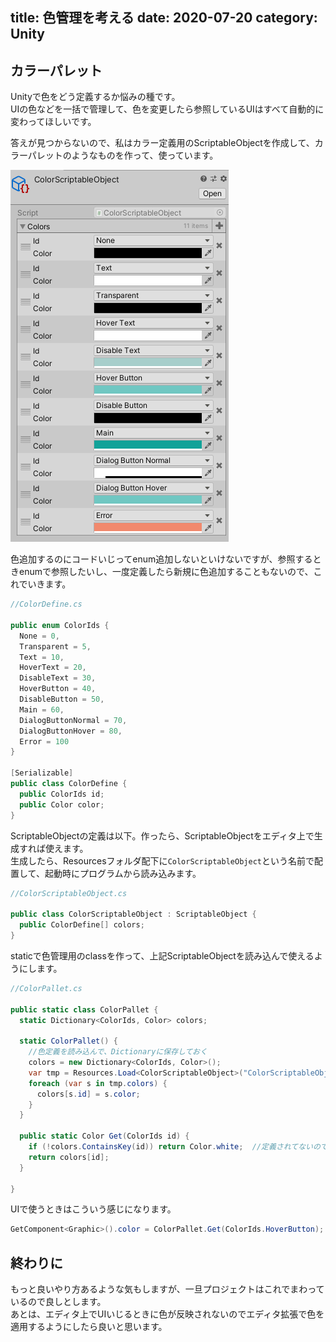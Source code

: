title: 色管理を考える
date: 2020-07-20
category: Unity
---

## カラーパレット

Unityで色をどう定義するか悩みの種です。  
UIの色などを一括で管理して、色を変更したら参照しているUIはすべて自動的に変わってほしいです。  

答えが見つからないので、私はカラー定義用のScriptableObjectを作成して、カラーパレットのようなものを作って、使っています。

![カラーパレット](/img/2020-07-20-color-manage/color.png)

色追加するのにコードいじってenum追加しないといけないですが、参照するときenumで参照したいし、一度定義したら新規に色追加することもないので、これでいきます。

```csharp
//ColorDefine.cs

public enum ColorIds {
  None = 0,
  Transparent = 5,
  Text = 10,
  HoverText = 20,
  DisableText = 30,
  HoverButton = 40,
  DisableButton = 50,
  Main = 60,
  DialogButtonNormal = 70,
  DialogButtonHover = 80,
  Error = 100
}

[Serializable]
public class ColorDefine {
  public ColorIds id;
  public Color color;
}

```

ScriptableObjectの定義は以下。作ったら、ScriptableObjectをエディタ上で生成すれば使えます。  
生成したら、Resourcesフォルダ配下に`ColorScriptableObject`という名前で配置して、起動時にプログラムから読み込みます。

```csharp
//ColorScriptableObject.cs

public class ColorScriptableObject : ScriptableObject {
  public ColorDefine[] colors;
}
```

staticで色管理用のclassを作って、上記ScriptableObjectを読み込んで使えるようにします。

```csharp
//ColorPallet.cs

public static class ColorPallet {
  static Dictionary<ColorIds, Color> colors;

  static ColorPallet() {
    //色定義を読み込んで、Dictionaryに保存しておく
    colors = new Dictionary<ColorIds, Color>();
    var tmp = Resources.Load<ColorScriptableObject>("ColorScriptableObject");
    foreach (var s in tmp.colors) {
      colors[s.id] = s.color;
    }
  }

  public static Color Get(ColorIds id) {
    if (!colors.ContainsKey(id)) return Color.white;  //定義されてないのでエラーでも良い
    return colors[id];
  }

}

```

UIで使うときはこういう感じになります。

```csharp
GetComponent<Graphic>().color = ColorPallet.Get(ColorIds.HoverButton);

```

## 終わりに

もっと良いやり方あるような気もしますが、一旦プロジェクトはこれでまわっているので良しとします。  
あとは、エディタ上でUIいじるときに色が反映されないのでエディタ拡張で色を適用するようにしたら良いと思います。
